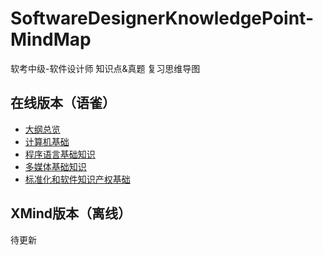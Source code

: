 # SoftwareDesignerKnowledgePoint-MindMap
软考中级-软件设计师 知识点&amp;真题 复习思维导图







## 在线版本（语雀）

- [大纲总览 ](https://www.yuque.com/ybqdren/qow2l4/software_designer_knowledge_point)
- [计算机基础](https://www.yuque.com/ybqdren/qow2l4/rb4vl4)
- [程序语言基础知识](https://www.yuque.com/ybqdren/qow2l4/vmcykn)
- [多媒体基础知识](https://www.yuque.com/ybqdren/qow2l4/ayf0m2)
- [标准化和软件知识产权基础](https://www.yuque.com/ybqdren/qow2l4/ovbe6d)

## XMind版本（离线）

待更新


